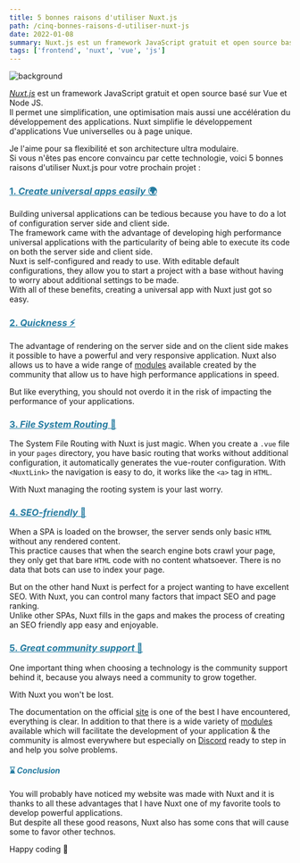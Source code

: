 ```yaml
---
title: 5 bonnes raisons d'utiliser Nuxt.js
path: /cinq-bonnes-raisons-d-utiliser-nuxt-js
date: 2022-01-08
summary: Nuxt.js est un framework JavaScript gratuit et open source basé sur Vue et Node JS. Il permet une simplification, une optimisation mais aussi une accélération du développement des applications. Nuxt simplifie le développement d'applications Vue universelles ou à page unique.
tags: ['frontend', 'nuxt', 'vue', 'js']
---
```


![background](/blog/post1/blog_post.webp)

[*Nuxt.js*](https://nuxtjs.org/) est un framework JavaScript gratuit et open source basé sur Vue et Node JS.  
Il permet une simplification, une optimisation mais aussi une accélération du développement des applications. Nuxt simplifie le développement d'applications Vue universelles ou à page unique.

Je l'aime pour sa flexibilité et son architecture ultra modulaire.  
Si vous n'êtes pas encore convaincu par cette technologie, voici 5 bonnes raisons d'utiliser Nuxt.js pour votre prochain projet :

### <span style="color: #247ba0; text-decoration: underline;"> 1. *Create universal apps easily* 🌍 </span>

Building universal applications can be tedious because you have to do a lot of configuration server side and client side.  
The framework came with the advantage of developing high performance universal applications with the particularity of being able to execute its code on both the server side and client side.  
Nuxt is self-configured and ready to use. With editable default configurations, they allow you to start a project with a base without having to worry about additional settings to be made.  
With all of these benefits, creating a universal app with Nuxt just got so easy.

### <span style="color: #247ba0; text-decoration: underline;"> 2. *Quickness* ⚡ </span>

The advantage of rendering on the server side and on the client side makes it possible to have a powerful and very responsive application. Nuxt also allows us to have a wide range of [modules](https://modules.nuxtjs.org/) available created by the community that allow us to have high performance applications in speed.

But like everything, you should not overdo it in the risk of impacting the performance of your applications.

### <span style="color: #247ba0; text-decoration: underline;"> 3. *File System Routing* 🚧 </span>

The System File Routing with Nuxt is just magic.
When you create a `.vue` file in your `pages` directory, you have basic routing that works without additional configuration, it automatically generates the vue-router configuration.
With `<NuxtLink>` the navigation is easy to do, it works like the `<a>` tag in `HTML`.

With Nuxt managing the rooting system is your last worry.

### <span style="color: #247ba0; text-decoration: underline;"> 4. *SEO-friendly* 💯 </span>

When a SPA is loaded on the browser, the server sends only basic `HTML` without any rendered content.  
This practice causes that when the search engine bots crawl your page, they only get that bare `HTML` code with no content whatsoever. There is no data that bots can use to index your page.

But on the other hand Nuxt is perfect for a project wanting to have excellent SEO.
With Nuxt, you can control many factors that impact SEO and page ranking.  
Unlike other SPAs, Nuxt fills in the gaps and makes the process of creating an SEO friendly app easy and enjoyable.

### <span style="color: #247ba0; text-decoration: underline;"> 5. *Great community support* 👥 </span>

One important thing when choosing a technology is the community support behind it, because you always need a community to grow together.

With Nuxt you won't be lost.

The documentation on the official [site](https://nuxtjs.org/docs/get-started/installation) is one of the best I have encountered, everything is clear. In addition to that there is a wide variety of [modules](https://modules.nuxtjs.org/) available which will facilitate the development of your application & the community is almost everywhere but especially on [Discord](https://discord.com/invite/ps2h6QT) ready to step in and help you solve problems.

#### <span style="color: #247ba0"> ⌛ *Conclusion* </span>

You will probably have noticed my website was made with Nuxt and it is thanks to all these advantages that I have Nuxt one of my favorite tools to develop powerful applications.  
But despite all these good reasons, Nuxt also has some cons that will cause some to favor other technos.

Happy coding 🙌
